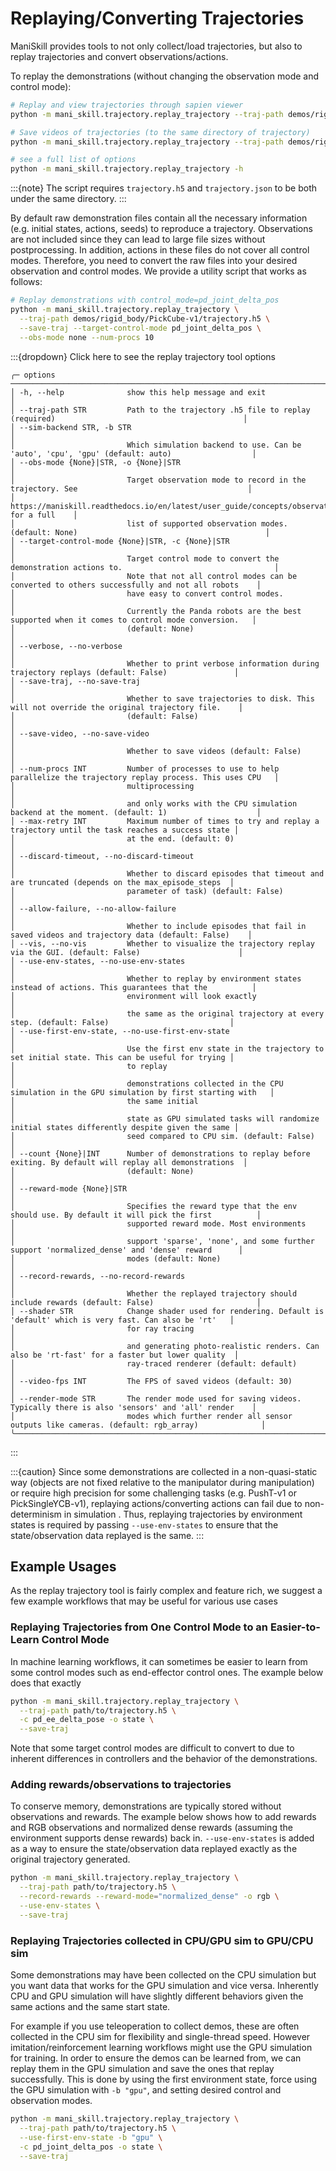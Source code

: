 # Replaying/Converting Trajectories

ManiSkill provides tools to not only collect/load trajectories, but also to replay trajectories and convert observations/actions.

To replay the demonstrations (without changing the observation mode and control mode):

```bash
# Replay and view trajectories through sapien viewer
python -m mani_skill.trajectory.replay_trajectory --traj-path demos/rigid_body/PickCube-v1/trajectory.h5 --vis

# Save videos of trajectories (to the same directory of trajectory)
python -m mani_skill.trajectory.replay_trajectory --traj-path demos/rigid_body/PickCube-v1/trajectory.h5 --save-video

# see a full list of options
python -m mani_skill.trajectory.replay_trajectory -h
```

:::{note}
The script requires `trajectory.h5` and `trajectory.json` to be both under the same directory.
:::

By default raw demonstration files contain all the necessary information (e.g. initial states, actions, seeds) to reproduce a trajectory. Observations are not included since they can lead to large file sizes without postprocessing. In addition, actions in these files do not cover all control modes. Therefore, you need to convert the raw files into your desired observation and control modes. We provide a utility script that works as follows:

```bash
# Replay demonstrations with control_mode=pd_joint_delta_pos
python -m mani_skill.trajectory.replay_trajectory \
  --traj-path demos/rigid_body/PickCube-v1/trajectory.h5 \
  --save-traj --target-control-mode pd_joint_delta_pos \
  --obs-mode none --num-procs 10
```


:::{dropdown} Click here to see the replay trajectory tool options

```
╭─ options ─────────────────────────────────────────────────────────────────────────────────────────────────────────────╮
│ -h, --help              show this help message and exit                                                               │
│ --traj-path STR         Path to the trajectory .h5 file to replay (required)                                          │
│ --sim-backend STR, -b STR                                                                                             │
│                         Which simulation backend to use. Can be 'auto', 'cpu', 'gpu' (default: auto)                  │
│ --obs-mode {None}|STR, -o {None}|STR                                                                                  │
│                         Target observation mode to record in the trajectory. See                                      │
│                         https://maniskill.readthedocs.io/en/latest/user_guide/concepts/observation.html for a full    │
│                         list of supported observation modes. (default: None)                                          │
│ --target-control-mode {None}|STR, -c {None}|STR                                                                       │
│                         Target control mode to convert the demonstration actions to.                                  │
│                         Note that not all control modes can be converted to others successfully and not all robots    │
│                         have easy to convert control modes.                                                           │
│                         Currently the Panda robots are the best supported when it comes to control mode conversion.   │
│                         (default: None)                                                                               │
│ --verbose, --no-verbose                                                                                               │
│                         Whether to print verbose information during trajectory replays (default: False)               │
│ --save-traj, --no-save-traj                                                                                           │
│                         Whether to save trajectories to disk. This will not override the original trajectory file.    │
│                         (default: False)                                                                              │
│ --save-video, --no-save-video                                                                                         │
│                         Whether to save videos (default: False)                                                       │
│ --num-procs INT         Number of processes to use to help parallelize the trajectory replay process. This uses CPU   │
│                         multiprocessing                                                                               │
│                         and only works with the CPU simulation backend at the moment. (default: 1)                    │
│ --max-retry INT         Maximum number of times to try and replay a trajectory until the task reaches a success state │
│                         at the end. (default: 0)                                                                      │
│ --discard-timeout, --no-discard-timeout                                                                               │
│                         Whether to discard episodes that timeout and are truncated (depends on the max_episode_steps  │
│                         parameter of task) (default: False)                                                           │
│ --allow-failure, --no-allow-failure                                                                                   │
│                         Whether to include episodes that fail in saved videos and trajectory data (default: False)    │
│ --vis, --no-vis         Whether to visualize the trajectory replay via the GUI. (default: False)                      │
│ --use-env-states, --no-use-env-states                                                                                 │
│                         Whether to replay by environment states instead of actions. This guarantees that the          │
│                         environment will look exactly                                                                 │
│                         the same as the original trajectory at every step. (default: False)                           │
│ --use-first-env-state, --no-use-first-env-state                                                                       │
│                         Use the first env state in the trajectory to set initial state. This can be useful for trying │
│                         to replay                                                                                     │
│                         demonstrations collected in the CPU simulation in the GPU simulation by first starting with   │
│                         the same initial                                                                              │
│                         state as GPU simulated tasks will randomize initial states differently despite given the same │
│                         seed compared to CPU sim. (default: False)                                                    │
│ --count {None}|INT      Number of demonstrations to replay before exiting. By default will replay all demonstrations  │
│                         (default: None)                                                                               │
│ --reward-mode {None}|STR                                                                                              │
│                         Specifies the reward type that the env should use. By default it will pick the first          │
│                         supported reward mode. Most environments                                                      │
│                         support 'sparse', 'none', and some further support 'normalized_dense' and 'dense' reward      │
│                         modes (default: None)                                                                         │
│ --record-rewards, --no-record-rewards                                                                                 │
│                         Whether the replayed trajectory should include rewards (default: False)                       │
│ --shader STR            Change shader used for rendering. Default is 'default' which is very fast. Can also be 'rt'   │
│                         for ray tracing                                                                               │
│                         and generating photo-realistic renders. Can also be 'rt-fast' for a faster but lower quality  │
│                         ray-traced renderer (default: default)                                                        │
│ --video-fps INT         The FPS of saved videos (default: 30)                                                         │
│ --render-mode STR       The render mode used for saving videos. Typically there is also 'sensors' and 'all' render    │
│                         modes which further render all sensor outputs like cameras. (default: rgb_array)              │
╰───────────────────────────────────────────────────────────────────────────────────────────────────────────────────────╯
```
:::
<!-- 
:::{note}
For soft-body tasks, please compile and generate caches (`python -m mani_skill.utils.precompile_mpm`) before running the script with multiple processes (with `--num-procs`).
::: -->
<!-- 
:::{caution}
The conversion between controllers (or action spaces) is not yet supported for mobile manipulators (e.g., used in tasks migrated from ManiSkill1).
::: -->

:::{caution}
Since some demonstrations are collected in a non-quasi-static way (objects are not fixed relative to the manipulator during manipulation) or require high precision for some challenging tasks (e.g. PushT-v1 or PickSingleYCB-v1), replaying actions/converting actions can fail due to non-determinism in simulation . Thus, replaying trajectories by environment states is required by passing `--use-env-states` to ensure that the state/observation data replayed is the same.
:::

## Example Usages

As the replay trajectory tool is fairly complex and feature rich, we suggest a few example workflows that may be useful for various use cases

### Replaying Trajectories from One Control Mode to an Easier-to-Learn Control Mode

In machine learning workflows, it can sometimes be easier to learn from some control modes such as end-effector control ones. The example below does that exactly

```bash
python -m mani_skill.trajectory.replay_trajectory \
  --traj-path path/to/trajectory.h5 \
  -c pd_ee_delta_pose -o state \
  --save-traj
```

Note that some target control modes are difficult to convert to due to inherent differences in controllers and the behavior of the demonstrations.

### Adding rewards/observations to trajectories

To conserve memory, demonstrations are typically stored without observations and rewards. The example below shows how to add rewards and RGB observations and normalized dense rewards (assuming the environment supports dense rewards) back in. `--use-env-states` is added as a way to ensure the state/observation data replayed exactly as the original trajectory generated.

```bash
python -m mani_skill.trajectory.replay_trajectory \
  --traj-path path/to/trajectory.h5 \
  --record-rewards --reward-mode="normalized_dense" -o rgb \
  --use-env-states \
  --save-traj
```


### Replaying Trajectories collected in CPU/GPU sim to GPU/CPU sim

Some demonstrations may have been collected on the CPU simulation but you want data that works for the GPU simulation and vice versa. Inherently CPU and GPU simulation will have slightly different behaviors given the same actions and the same start state.

For example if you use teleoperation to collect demos, these are often collected in the CPU sim for flexibility and single-thread speed. However imitation/reinforcement learning workflows might use the GPU simulation for training. In order to ensure the demos can be learned from, we can replay them in the GPU simulation and save the ones that replay successfully. This is done by using the first environment state, force using the GPU simulation with `-b "gpu"`, and setting desired control and observation modes.

```bash
python -m mani_skill.trajectory.replay_trajectory \
  --traj-path path/to/trajectory.h5 \
  --use-first-env-state -b "gpu" \
  -c pd_joint_delta_pos -o state \
  --save-traj
```
